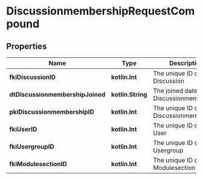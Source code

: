 
# DiscussionmembershipRequestCompound

## Properties
| Name | Type | Description | Notes |
| ------------ | ------------- | ------------- | ------------- |
| **fkiDiscussionID** | **kotlin.Int** | The unique ID of the Discussion |  |
| **dtDiscussionmembershipJoined** | **kotlin.String** | The joined date of the Discussionmembership |  |
| **pkiDiscussionmembershipID** | **kotlin.Int** | The unique ID of the Discussionmembership |  [optional] |
| **fkiUserID** | **kotlin.Int** | The unique ID of the User |  [optional] |
| **fkiUsergroupID** | **kotlin.Int** | The unique ID of the Usergroup |  [optional] |
| **fkiModulesectionID** | **kotlin.Int** | The unique ID of the Modulesection |  [optional] |



